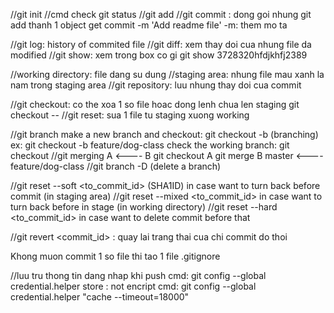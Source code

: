 //git init
//cmd check git status
//git add
//git commit : dong goi nhung git add thanh 1 object
get commit -m 'Add readme file'
-m: them mo ta

//git log: history of commited file
//git diff: xem thay doi cua nhung file da modified
//git show: xem trong box co gi 
git show 3728320hfdjkhfj2389

//working directory: file dang su dung
//staging area: nhung file mau xanh la nam trong staging area
//git repository: luu nhung thay doi cua commit

//git checkout: co the xoa 1 so file hoac dong lenh chua len staging
git checkout -- <filename>
//git reset: sua 1 file tu staging xuong working

//git branch
make a new branch and checkout: git checkout -b <branch> (branching)
ex: git checkout -b feature/dog-class
check the working branch: git checkout <branch>
//git merging
A <---- B
git checkout A
git merge B
master <---- feature/dog-class
//git branch -D <branch> (delete a branch)

//git reset --soft <to_commit_id> (SHA1ID)
in case want to turn back before commit (in staging area)
//git reset --mixed <to_commit_id>
in case want to turn back before in stage (in working directory)
//git reset --hard <to_commit_id>
in case want to delete commit before that

//git revert <commit_id> : quay lai trang thai cua chi commit do thoi

Khong muon commit 1 so file thi tao 1 file .gitignore

//luu tru thong tin dang nhap khi push 
cmd: git config --global credential.helper store : not encript
cmd: git config --global credential.helper "cache --timeout=18000"

